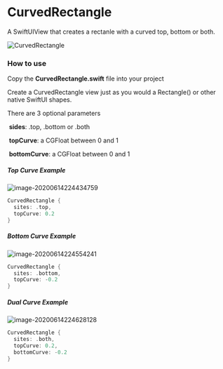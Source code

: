 # CurvedRectangle

A SwiftUIView that creates a rectanle with a curved top, bottom or both.

![CurvedRectangle](/Users/slynch/Dropbox/SwiftUISamples/TopBottomCurvedRectangle/README.assets/CurvedRectangle.gif)



### How to use

Copy the **CurvedRectangle.swift** file into your project

Create a CurvedRectangle view just as you would a Rectangle() or other native SwiftUI shapes.

There are 3 optional parameters

​	**sides**: .top, .bottom or .both

​	**topCurve**: a CGFloat between 0 and 1

​	**bottomCurve**: a CGFloat between 0 and 1

##### Top Curve Example

![image-20200614224434759](/Users/slynch/Dropbox/SwiftUISamples/TopBottomCurvedRectangle/README.assets/image-20200614224434759.png)

`````swift
CurvedRectangle {
  sites: .top,
  topCurve: 0.2
}
`````

##### Bottom Curve Example

![image-20200614224554241](/Users/slynch/Dropbox/SwiftUISamples/TopBottomCurvedRectangle/README.assets/image-20200614224554241.png)

`````swift
CurvedRectangle {
  sites: .bottom,
  topCurve: -0.2
}
`````

##### Dual Curve Example

![image-20200614224628128](/Users/slynch/Dropbox/SwiftUISamples/TopBottomCurvedRectangle/README.assets/image-20200614224628128.png)

`````swift
CurvedRectangle {
  sites: .both,
  topCurve: 0.2,
  bottomCurve: -0.2
}
`````



